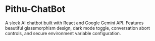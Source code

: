 # Pithu-ChatBot
A sleek AI chatbot built with React and Google Gemini API. Features beautiful glassmorphism design, dark mode toggle, conversation abort controls, and secure environment variable configuration.
